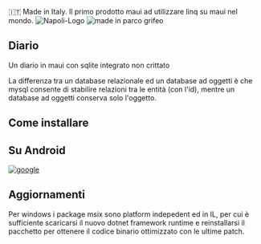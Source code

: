 🇮🇹 Made in Italy. Il primo prodotto maui ad utilizzare linq su maui nel mondo.
![Napoli-Logo](https://github.com/user-attachments/assets/ffa0d95d-2ee4-43e7-b644-d18baa1c0ed0)
![made in parco grifeo](https://github.com/user-attachments/assets/28cd34ca-a02d-47a4-8738-bde56b0f3b13)

## Diario

Un diario in maui con sqlite integrato non crittato

La differenza tra un database relazionale ed un database ad oggetti è che mysql consente di stabilire relazioni tra le entità (con l'id), mentre un database ad oggetti conserva solo l'oggetto.



## Come installare

## Su Android

[![google](https://play.google.com/intl/it_it/badges/static/images/badges/en_badge_web_generic.png)](https://play.google.com/store/apps/details?id=org.altervista.numerone.diario)

## Aggiornamenti

Per windows i package msix sono platform indepedent ed in IL, per cui è sufficiente scaricarsi il nuovo dotnet framework runtime e reinstallarsi il pacchetto per ottenere il codice binario ottimizzato con le ultime patch.
